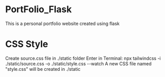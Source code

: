 # PortFolio_Flask
This is a personal portfolio website created using flask
# CSS Style
Create source.css file in ./static folder
Enter in Terminal: npx tailwindcss -i ./static/source.css -o ./static/style.css --watch
A new CSS file named "style.css" will be created in ./static
